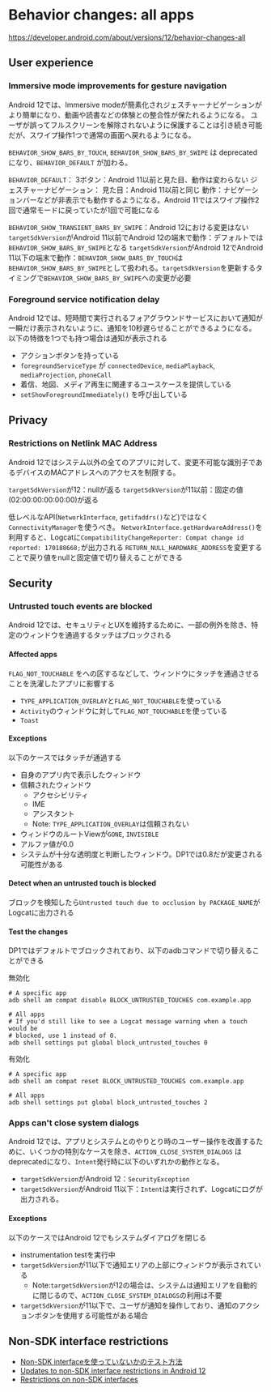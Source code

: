# Behavior changes: all apps

https://developer.android.com/about/versions/12/behavior-changes-all

## User experience

### Immersive mode improvements for gesture navigation

Android 12では、Immersive modeが簡素化されジェスチャーナビゲーションがより簡単になり、動画や読書などの体験との整合性が保たれるようになる。
ユーザが誤ってフルスクリーンを解除されないように保護することは引き続き可能だが、スワイプ操作1つで通常の画面へ戻れるようになる。

`BEHAVIOR_SHOW_BARS_BY_TOUCH`, `BEHAVIOR_SHOW_BARS_BY_SWIPE` は deprecated になり、`BEHAVIOR_DEFAULT` が加わる。

`BEHAVIOR_DEFAULT`：
  3ボタン：Android 11以前と見た目、動作は変わらない
  ジェスチャーナビゲーション：
    見た目：Android 11以前と同じ
    動作：ナビゲーションバーなどが非表示でも動作するようになる。Android 11ではスワイプ操作2回で通常モードに戻っていたが1回で可能になる

`BEHAVIOR_SHOW_TRANSIENT_BARS_BY_SWIPE`：Android 12における変更はない
  `targetSdkVersion`がAndroid 11以前でAndroid 12の端末で動作：デフォルトでは`BEHAVIOR_SHOW_BARS_BY_SWIPE`となる
  `targetSdkVersion`がAndroid 12でAndroid 11以下の端末で動作：`BEHAVIOR_SHOW_BARS_BY_TOUCH`は`BEHAVIOR_SHOW_BARS_BY_SWIPE`として扱われる。`targetSdkVersion`を更新するタイミングで`BEHAVIOR_SHOW_BARS_BY_SWIPE`への変更が必要

### Foreground service notification delay

Android 12では、短時間で実行されるフォアグラウンドサービスにおいて通知が一瞬だけ表示されないように、通知を10秒遅らせることができるようになる。
以下の特徴を1つでも持つ場合は通知が表示される

* アクションボタンを持っている
* `foregroundServiceType` が `connectedDevice`, `mediaPlayback`, `mediaProjection`, `phoneCall`
* 着信、地図、メディア再生に関連するユースケースを提供している
* `setShowForegroundImmediately()` を呼び出している

## Privacy

### Restrictions on Netlink MAC Address

Android 12ではシステム以外の全てのアプリに対して、変更不可能な識別子であるデバイスのMACアドレスへのアクセスを制限する。

`targetSdkVersion`が12：nullが返る
`targetSdkVersion`が11以前：固定の値(02:00:00:00:00:00)が返る

低レベルなAPI(`NetworkInterface`, `getifaddrs()`など)ではなく`ConnectivityManager`を使うべき。
`NetworkInterface.getHardwareAddress()`を利用すると、Logcatに`CompatibilityChangeReporter: Compat change id reported: 170188668;`が出力される
`RETURN_NULL_HARDWARE_ADDRESS`を変更することで戻り値をnullと固定値で切り替えることができる

## Security

### Untrusted touch events are blocked

Android 12では、セキュリティとUXを維持するために、一部の例外を除き、特定のウィンドウを通過するタッチはブロックされる

#### Affected apps

`FLAG_NOT_TOUCHABLE` をへの区するなどして、ウィンドウにタッチを通過させることを洗濯したアプリに影響する

* `TYPE_APPLICATION_OVERLAY`と`FLAG_NOT_TOUCHABLE`を使っている
* `Activity`のウィンドウに対して`FLAG_NOT_TOUCHABLE`を使っている
* `Toast`

#### Exceptions

以下のケースではタッチが通過する

* 自身のアプリ内で表示したウィンドウ
* 信頼されたウィンドウ
  * アクセシビリティ
  * IME
  * アシスタント
  * Note: `TYPE_APPLICATION_OVERLAY`は信頼されない
* ウィンドウのルートViewが`GONE`, `INVISIBLE`
* アルファ値が0.0
* システムが十分な透明度と判断したウィンドウ。DP1では0.8だが変更される可能性がある

#### Detect when an untrusted touch is blocked

ブロックを検知したら`Untrusted touch due to occlusion by PACKAGE_NAME`がLogcatに出力される

#### Test the changes

DP1ではデフォルトでブロックされており、以下のadbコマンドで切り替えることができる

無効化
```
# A specific app
adb shell am compat disable BLOCK_UNTRUSTED_TOUCHES com.example.app

# All apps
# If you'd still like to see a Logcat message warning when a touch would be
# blocked, use 1 instead of 0.
adb shell settings put global block_untrusted_touches 0
```

有効化
```
# A specific app
adb shell am compat reset BLOCK_UNTRUSTED_TOUCHES com.example.app

# All apps
adb shell settings put global block_untrusted_touches 2
```

### Apps can't close system dialogs

Android 12では、アプリとシステムとのやりとり時のユーザー操作を改善するために、いくつかの特別なケースを除き、`ACTION_CLOSE_SYSTEM_DIALOGS` はdeprecatedになり、`Intent`発行時に以下のいずれかの動作となる。

* `targetSdkVersion`がAndroid 12：`SecurityException`
* `targetSdkVersion`がAndroid 11以下：`Intent`は実行されず、Logcatにログが出力される。

#### Exceptions

以下のケースではAndroid 12でもシステムダイアログを閉じる

* instrumentation testを実行中
* `targetSdkVersion`が11以下で通知エリアの上部にウィンドウが表示されている
  * Note:`targetSdkVersion`が12の場合は、システムは通知エリアを自動的に閉じるので、`ACTION_CLOSE_SYSTEM_DIALOGS`の利用は不要
* `targetSdkVersion`が11以下で、ユーザが通知を操作しており、通知のアクションボタンを使用する可能性がある場合

## Non-SDK interface restrictions

* [Non-SDK interfaceを使っていないかのテスト方法](https://developer.android.com/guide/app-compatibility/restrictions-non-sdk-interfaces#test-for-non-sdk)
* [Updates to non-SDK interface restrictions in Android 12](https://developer.android.com/about/versions/12/non-sdk-12)
* [Restrictions on non-SDK interfaces](https://developer.android.com/guide/app-compatibility/restrictions-non-sdk-interfaces)
